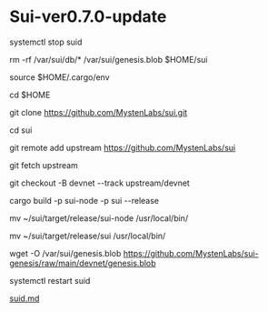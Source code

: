 # Sui-ver0.7.0-update



systemctl stop suid

rm -rf /var/sui/db/* /var/sui/genesis.blob $HOME/sui

source $HOME/.cargo/env

cd $HOME

git clone https://github.com/MystenLabs/sui.git

cd sui

git remote add upstream https://github.com/MystenLabs/sui

git fetch upstream

git checkout -B devnet --track upstream/devnet

cargo build -p sui-node -p sui --release

mv ~/sui/target/release/sui-node /usr/local/bin/

mv ~/sui/target/release/sui /usr/local/bin/

wget -O /var/sui/genesis.blob https://github.com/MystenLabs/sui-genesis/raw/main/devnet/genesis.blob

systemctl restart suid


[suid.md](https://github.com/0xbasar/Sui-ver0.7.0-update/files/9371568/suid.md)

